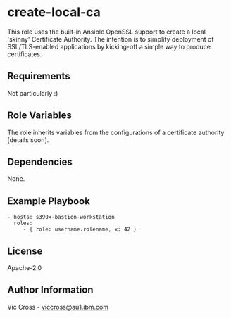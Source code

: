 create-local-ca
===============

This role uses the built-in Ansible OpenSSL support to create a local 'skinny' Certificate Authority.  The intention is to simplify deployment of SSL/TLS-enabled applications by kicking-off a simple way to produce certificates.

Requirements
------------

Not particularly :)

Role Variables
--------------

The role inherits variables from the configurations of a certificate authority [details soon].

Dependencies
------------

None.

Example Playbook
----------------

    - hosts: s390x-bastion-workstation
      roles:
         - { role: username.rolename, x: 42 }

License
-------

Apache-2.0

Author Information
------------------

Vic Cross - viccross@au1.ibm.com
